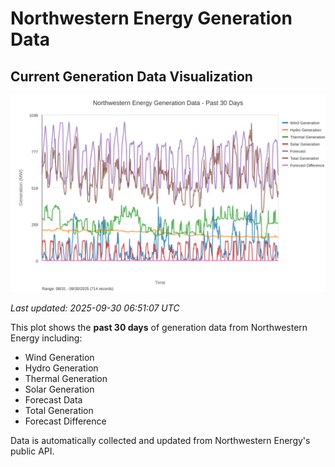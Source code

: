 # Northwestern Energy Generation Data

## Current Generation Data Visualization

![Northwestern Energy Generation Data](images/nwe_generation_plot.svg)

*Last updated: 2025-09-30 06:51:07 UTC*

This plot shows the **past 30 days** of generation data from Northwestern Energy including:
- Wind Generation
- Hydro Generation  
- Thermal Generation
- Solar Generation
- Forecast Data
- Total Generation
- Forecast Difference

Data is automatically collected and updated from Northwestern Energy's public API.


